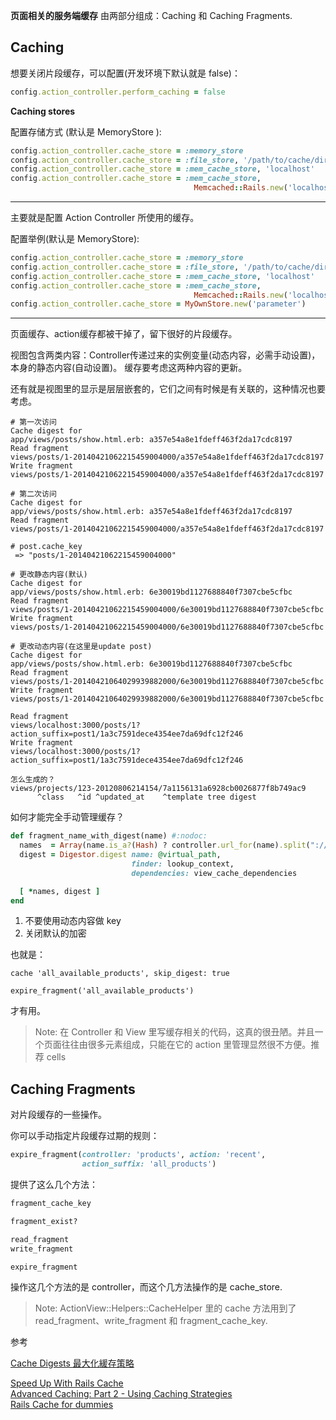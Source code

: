 **页面相关的服务端缓存** 由两部分组成：Caching 和 Caching Fragments.

## Caching

想要关闭片段缓存，可以配置(开发环境下默认就是 false)：

```ruby
config.action_controller.perform_caching = false
```

**Caching stores**

配置存储方式 (默认是 MemoryStore ):

```ruby
config.action_controller.cache_store = :memory_store
config.action_controller.cache_store = :file_store, '/path/to/cache/directory'
config.action_controller.cache_store = :mem_cache_store, 'localhost'
config.action_controller.cache_store = :mem_cache_store,
                                         Memcached::Rails.new('localhost:11211')
```

---

主要就是配置 Action Controller 所使用的缓存。

配置举例(默认是 MemoryStore):

```ruby
config.action_controller.cache_store = :memory_store
config.action_controller.cache_store = :file_store, '/path/to/cache/directory'
config.action_controller.cache_store = :mem_cache_store, 'localhost'
config.action_controller.cache_store = :mem_cache_store,
                                         Memcached::Rails.new('localhost:11211')
config.action_controller.cache_store = MyOwnStore.new('parameter')
```

---

页面缓存、action缓存都被干掉了，留下很好的片段缓存。

视图包含两类内容：Controller传递过来的实例变量(动态内容，必需手动设置)，本身的静态内容(自动设置)。
缓存要考虑这两种内容的更新。

还有就是视图里的显示是层层嵌套的，它们之间有时候是有关联的，这种情况也要考虑。

```
# 第一次访问
Cache digest for
app/views/posts/show.html.erb: a357e54a8e1fdeff463f2da17cdc8197
Read fragment
views/posts/1-20140421062215459004000/a357e54a8e1fdeff463f2da17cdc8197
Write fragment
views/posts/1-20140421062215459004000/a357e54a8e1fdeff463f2da17cdc8197

# 第二次访问
Cache digest for
app/views/posts/show.html.erb: a357e54a8e1fdeff463f2da17cdc8197
Read fragment
views/posts/1-20140421062215459004000/a357e54a8e1fdeff463f2da17cdc8197

# post.cache_key
 => "posts/1-20140421062215459004000"

# 更改静态内容(默认)
Cache digest for
app/views/posts/show.html.erb: 6e30019bd1127688840f7307cbe5cfbc
Read fragment
views/posts/1-20140421062215459004000/6e30019bd1127688840f7307cbe5cfbc
Write fragment
views/posts/1-20140421062215459004000/6e30019bd1127688840f7307cbe5cfbc

# 更改动态内容(在这里是update post)
Cache digest for
app/views/posts/show.html.erb: 6e30019bd1127688840f7307cbe5cfbc
Read fragment
views/posts/1-20140421064029939882000/6e30019bd1127688840f7307cbe5cfbc
Write fragment
views/posts/1-20140421064029939882000/6e30019bd1127688840f7307cbe5cfbc

Read fragment
views/localhost:3000/posts/1?action_suffix=post1/1a3c7591dece4354ee7da69dfc12f246
Write fragment
views/localhost:3000/posts/1?action_suffix=post1/1a3c7591dece4354ee7da69dfc12f246

怎么生成的？
views/projects/123-20120806214154/7a1156131a6928cb0026877f8b749ac9
      ^class   ^id ^updated_at    ^template tree digest
```

如何才能完全手动管理缓存？

```ruby
def fragment_name_with_digest(name) #:nodoc:
  names  = Array(name.is_a?(Hash) ? controller.url_for(name).split("://").last : name)
  digest = Digestor.digest name: @virtual_path,
                           finder: lookup_context,
                           dependencies: view_cache_dependencies

  [ *names, digest ]
end
```

1. 不要使用动态内容做 key
2. 关闭默认的加密

也就是：

```
cache 'all_available_products', skip_digest: true
```

```
expire_fragment('all_available_products')
```
才有用。

> Note: 在 Controller 和 View 里写缓存相关的代码，这真的很丑陋。并且一个页面往往由很多元素组成，只能在它的 action 里管理显然很不方便。推荐 cells

## Caching Fragments

对片段缓存的一些操作。

你可以手动指定片段缓存过期的规则：

```ruby
expire_fragment(controller: 'products', action: 'recent',
                action_suffix: 'all_products')
```

提供了这么几个方法：

```ruby
fragment_cache_key

fragment_exist?

read_fragment
write_fragment

expire_fragment
```

操作这几个方法的是 controller，而这个几方法操作的是 cache_store.

> Note: ActionView::Helpers::CacheHelper 里的 cache 方法用到了 read_fragment、write_fragment 和 fragment_cache_key.

参考

[Cache Digests 最大化緩存策略](http://blog.xdite.net/posts/2012/09/02/cache-digest-new-strategy/)

[Speed Up With Rails Cache](http://rubyer.me/blog/2012/09/04/speed-up-with-rails-cache/)<br>
[Advanced Caching: Part 2 - Using Caching Strategies](http://hawkins.io/2012/07/advanced_caching_part_2-using_strategies/)<br>
[Rails Cache for dummies](http://www.codelearn.org/blog/rails-cache-with-examples)


